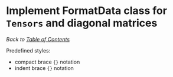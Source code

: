 # Implement FormatData class for `Tensors` and diagonal matrices

_Back to [Table of Contents](README.md)_

Predefined styles:
* compact brace `{}` notation
* indent brace `{}` notation

